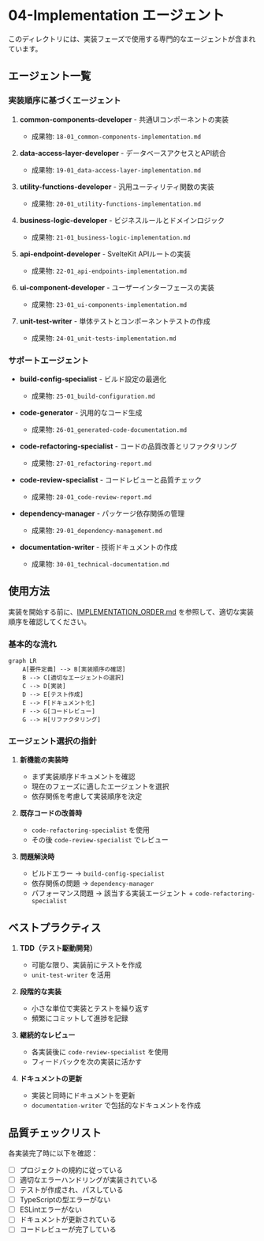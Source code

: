 # 04-Implementation エージェント

このディレクトリには、実装フェーズで使用する専門的なエージェントが含まれています。

## エージェント一覧

### 実装順序に基づくエージェント

1. **common-components-developer** - 共通UIコンポーネントの実装
   - 成果物: `18-01_common-components-implementation.md`
   
2. **data-access-layer-developer** - データベースアクセスとAPI統合
   - 成果物: `19-01_data-access-layer-implementation.md`
   
3. **utility-functions-developer** - 汎用ユーティリティ関数の実装
   - 成果物: `20-01_utility-functions-implementation.md`
   
4. **business-logic-developer** - ビジネスルールとドメインロジック
   - 成果物: `21-01_business-logic-implementation.md`
   
5. **api-endpoint-developer** - SvelteKit APIルートの実装
   - 成果物: `22-01_api-endpoints-implementation.md`
   
6. **ui-component-developer** - ユーザーインターフェースの実装
   - 成果物: `23-01_ui-components-implementation.md`
   
7. **unit-test-writer** - 単体テストとコンポーネントテストの作成
   - 成果物: `24-01_unit-tests-implementation.md`

### サポートエージェント

- **build-config-specialist** - ビルド設定の最適化
  - 成果物: `25-01_build-configuration.md`
  
- **code-generator** - 汎用的なコード生成
  - 成果物: `26-01_generated-code-documentation.md`
  
- **code-refactoring-specialist** - コードの品質改善とリファクタリング
  - 成果物: `27-01_refactoring-report.md`
  
- **code-review-specialist** - コードレビューと品質チェック
  - 成果物: `28-01_code-review-report.md`
  
- **dependency-manager** - パッケージ依存関係の管理
  - 成果物: `29-01_dependency-management.md`
  
- **documentation-writer** - 技術ドキュメントの作成
  - 成果物: `30-01_technical-documentation.md`

## 使用方法

実装を開始する前に、[IMPLEMENTATION_ORDER.md](./IMPLEMENTATION_ORDER.md) を参照して、適切な実装順序を確認してください。

### 基本的な流れ

```mermaid
graph LR
    A[要件定義] --> B[実装順序の確認]
    B --> C[適切なエージェントの選択]
    C --> D[実装]
    D --> E[テスト作成]
    E --> F[ドキュメント化]
    F --> G[コードレビュー]
    G --> H[リファクタリング]
```

### エージェント選択の指針

1. **新機能の実装時**
   - まず実装順序ドキュメントを確認
   - 現在のフェーズに適したエージェントを選択
   - 依存関係を考慮して実装順序を決定

2. **既存コードの改善時**
   - `code-refactoring-specialist` を使用
   - その後 `code-review-specialist` でレビュー

3. **問題解決時**
   - ビルドエラー → `build-config-specialist`
   - 依存関係の問題 → `dependency-manager`
   - パフォーマンス問題 → 該当する実装エージェント + `code-refactoring-specialist`

## ベストプラクティス

1. **TDD（テスト駆動開発）**
   - 可能な限り、実装前にテストを作成
   - `unit-test-writer` を活用

2. **段階的な実装**
   - 小さな単位で実装とテストを繰り返す
   - 頻繁にコミットして進捗を記録

3. **継続的なレビュー**
   - 各実装後に `code-review-specialist` を使用
   - フィードバックを次の実装に活かす

4. **ドキュメントの更新**
   - 実装と同時にドキュメントを更新
   - `documentation-writer` で包括的なドキュメントを作成

## 品質チェックリスト

各実装完了時に以下を確認：

- [ ] プロジェクトの規約に従っている
- [ ] 適切なエラーハンドリングが実装されている
- [ ] テストが作成され、パスしている
- [ ] TypeScriptの型エラーがない
- [ ] ESLintエラーがない
- [ ] ドキュメントが更新されている
- [ ] コードレビューが完了している

